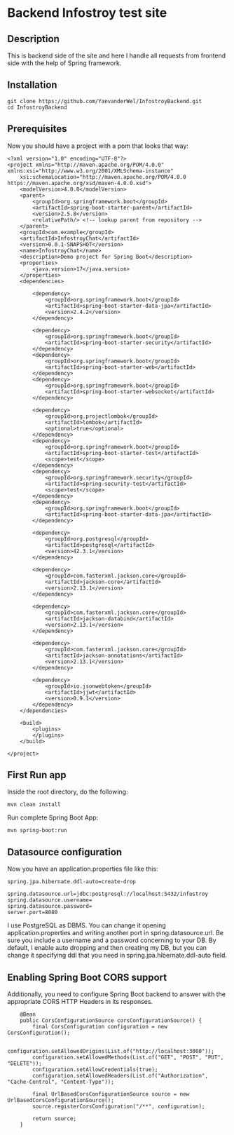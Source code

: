 # Backend Infostroy test site

## Description

This is backend side of the site and here I handle 
all requests from frontend side with the help of Spring framework.

## Installation

````
git clone https://github.com/YanvanderWel/InfostroyBackend.git
cd InfostroyBackend
````
## Prerequisites
Now you should have a project with a pom that looks that way:

````
<?xml version="1.0" encoding="UTF-8"?>
<project xmlns="http://maven.apache.org/POM/4.0.0" xmlns:xsi="http://www.w3.org/2001/XMLSchema-instance"
	xsi:schemaLocation="http://maven.apache.org/POM/4.0.0 https://maven.apache.org/xsd/maven-4.0.0.xsd">
	<modelVersion>4.0.0</modelVersion>
	<parent>
		<groupId>org.springframework.boot</groupId>
		<artifactId>spring-boot-starter-parent</artifactId>
		<version>2.5.8</version>
		<relativePath/> <!-- lookup parent from repository -->
	</parent>
	<groupId>com.example</groupId>
	<artifactId>InfostroyChat</artifactId>
	<version>0.0.1-SNAPSHOT</version>
	<name>InfostroyChat</name>
	<description>Demo project for Spring Boot</description>
	<properties>
		<java.version>17</java.version>
	</properties>
	<dependencies>

		<dependency>
			<groupId>org.springframework.boot</groupId>
			<artifactId>spring-boot-starter-data-jpa</artifactId>
			<version>2.4.2</version>
		</dependency>

		<dependency>
			<groupId>org.springframework.boot</groupId>
			<artifactId>spring-boot-starter-security</artifactId>
		</dependency>
		<dependency>
			<groupId>org.springframework.boot</groupId>
			<artifactId>spring-boot-starter-web</artifactId>
		</dependency>
		<dependency>
			<groupId>org.springframework.boot</groupId>
			<artifactId>spring-boot-starter-websocket</artifactId>
		</dependency>

		<dependency>
			<groupId>org.projectlombok</groupId>
			<artifactId>lombok</artifactId>
			<optional>true</optional>
		</dependency>
		<dependency>
			<groupId>org.springframework.boot</groupId>
			<artifactId>spring-boot-starter-test</artifactId>
			<scope>test</scope>
		</dependency>
		<dependency>
			<groupId>org.springframework.security</groupId>
			<artifactId>spring-security-test</artifactId>
			<scope>test</scope>
		</dependency>
        <dependency>
            <groupId>org.springframework.boot</groupId>
            <artifactId>spring-boot-starter-data-jpa</artifactId>
        </dependency>

		<dependency>
			<groupId>org.postgresql</groupId>
			<artifactId>postgresql</artifactId>
			<version>42.3.1</version>
		</dependency>

		<dependency>
			<groupId>com.fasterxml.jackson.core</groupId>
			<artifactId>jackson-core</artifactId>
			<version>2.13.1</version>
		</dependency>

		<dependency>
			<groupId>com.fasterxml.jackson.core</groupId>
			<artifactId>jackson-databind</artifactId>
			<version>2.13.1</version>
		</dependency>

		<dependency>
			<groupId>com.fasterxml.jackson.core</groupId>
			<artifactId>jackson-annotations</artifactId>
			<version>2.13.1</version>
		</dependency>

		<dependency>
			<groupId>io.jsonwebtoken</groupId>
			<artifactId>jjwt</artifactId>
			<version>0.9.1</version>
		</dependency>
    </dependencies>

	<build>
		<plugins>
		</plugins>
	</build>

</project>

````

## First Run app

Inside the root directory, do the following:

````
mvn clean install
````

Run complete Spring Boot App:

````
mvn spring-boot:run
````

## Datasource configuration
Now you have an application.properties file like this:

````
spring.jpa.hibernate.ddl-auto=create-drop

spring.datasource.url=jdbc:postgresql://localhost:5432/infostroy
spring.datasource.username=
spring.datasource.password=
server.port=8080
````

I use PostgreSQL as DBMS. You can change it opening application.properties and 
writing another port in spring.datasource.url. 
Be sure you include a username and a password concerning to your DB. By default, I enable auto dropping and then
creating my DB, but you can change it
specifying ddl that you need in spring.jpa.hibernate.ddl-auto field.

## Enabling Spring Boot CORS support
Additionally, you need to configure Spring Boot backend
to answer with the appropriate CORS HTTP Headers in its responses.
````
    @Bean
    public CorsConfigurationSource corsConfigurationSource() {
        final CorsConfiguration configuration = new CorsConfiguration();

        configuration.setAllowedOrigins(List.of("http://localhost:3000"));
        configuration.setAllowedMethods(List.of("GET", "POST", "PUT", "DELETE"));
        configuration.setAllowCredentials(true);
        configuration.setAllowedHeaders(List.of("Authorization", "Cache-Control", "Content-Type"));

        final UrlBasedCorsConfigurationSource source = new UrlBasedCorsConfigurationSource();
        source.registerCorsConfiguration("/**", configuration);

        return source;
    }
````
